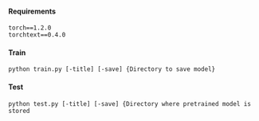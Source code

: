 #### Requirements
`torch==1.2.0`  
`torchtext==0.4.0`

#### Train
`python train.py [-title] [-save] {Directory to save model}`

#### Test
`python test.py [-title] [-save] {Directory where pretrained model is stored`